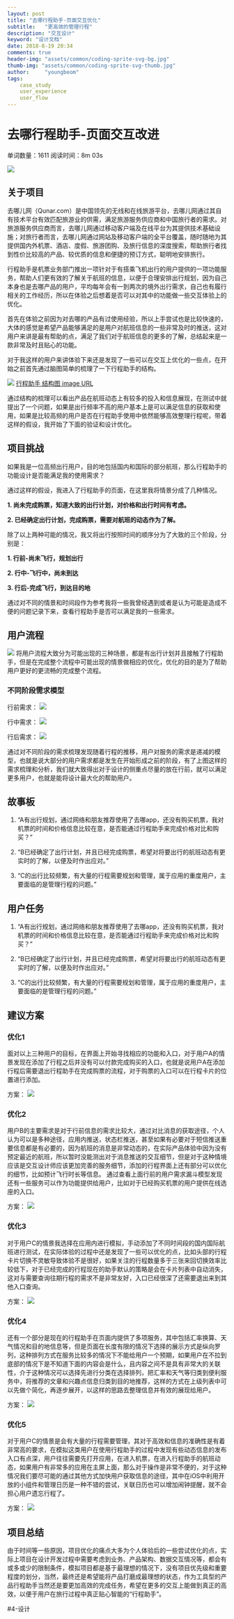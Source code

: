 ```yaml
---
layout: post
title: "去哪行程助手-页面交互优化"
subtitle:   "更高效的管理行程"
description: "交互设计"
keyword: "设计文档"
date: 2018-8-19 20:34
comments: true
header-img: "assets/common/coding-sprite-svg-bg.jpg"
thumb-img: "assets/common/coding-sprite-svg-thumb.jpg"
author:     "youngbeom"
tags:
    case_study
    user_experience
    user_flow
---
```


# 去哪行程助手-页面交互改进

单词数量：1611  阅读时间：8m 03s

![](http://youngbeom-cloud.oss-cn-shanghai.aliyuncs.com/blog/assets/2018/08/qunar-1.jpg)
## 关于项目
去哪儿网（Qunar.com）是中国领先的无线和在线旅游平台，去哪儿网通过其自有技术平台有效匹配旅游业的供需，满足旅游服务供应商和中国旅行者的需求。对旅游服务供应商而言，去哪儿网通过移动客户端及在线平台为其提供技术基础设施；对旅行者而言，去哪儿网通过网站及移动客户端的全平台覆盖，随时随地为其提供国内外机票、酒店、度假、旅游团购、及旅行信息的深度搜索，帮助旅行者找到性价比较高的产品、较优质的信息和便捷的预订方式，聪明地安排旅行。

行程助手是机票业务部门推出一项针对于有搭乘飞机出行的用户提供的一项功能服务，帮助人们更有效的了解关于航班的信息，以便于合理安排出行规划，因为自己本身也是去哪产品的用户，平均每年会有一到两次的境外出行需求，自己也有履行相关的工作经历，所以在体验之后想着是否可以对其中的功能做一些交互体验上的优化。

首先在体验之前因为对去哪的产品有过使用经验，所以上手尝试也是比较快速的，大体的感觉是希望产品能够满足的是用户对航班信息的一些非常及时的推送，这对用户来讲是最有帮助的点，满足了我们对于航班信息的更多的了解，总结起来是一款非常及时且贴心的功能。

对于我这样的用户来讲体验下来还是发现了一些可以在交互上优化的一些点，在开始之前首先通过脑图简单的梳理了一下行程助手的结构。

![](http://youngbeom-cloud.oss-cn-shanghai.aliyuncs.com/blog/assets/2018/08/qunar-2.png)
[行程助手 结构图 image URL](https://mubu.com/doc/3r9tCbuYf0)

通过结构的梳理可以看出产品在航班动态上有较多的投入和信息展现，在测试中就提出了一个问题，如果是出行频率不高的用户基本上是可以满足信息的获取和使用，如果是比较高频的用户是否在行程助手使用中依然能够高效整理行程呢，带着这样的假设，我开始了下面的验证和设计优化。

## 项目挑战
如果我是一位高频出行用户，目的地包括国内和国际的部分航班，那么行程助手的功能设计是否能满足我的使用需求？

通过这样的假设，我进入了行程助手的页面，在这里我将情景分成了几种情况。

**1. 尚未完成购票，知道大致的出行计划，对价格和出行时间有考虑。**

**2. 已经确定出行计划，完成购票，需要对航班的动态作为了解。**

除了以上两种可能的情况，我又将出行按照时间的顺序分为了大致的三个阶段，分别是：

**1. 行前-尚未飞行，规划出行**

**2. 行中-飞行中，尚未到达**

**3. 行后-完成飞行，到达目的地**

通过对不同的情景和时间段作为参考我将一些我曾经遇到或者是认为可能是造成不便的问题记录下来，查看行程助手是否可以满足我的一些需求。

## 用户流程
![](http://youngbeom-cloud.oss-cn-shanghai.aliyuncs.com/blog/assets/2018/08/qunar-3.jpg)
将用户流程大致分为可能出现的三种场景，都是有出行计划并且接触了行程助手，但是在完成整个流程中可能出现的情景做相应的优化，优化的目的是为了帮助用户更好的更流畅的完成整个流程。

### 不同阶段需求模型

行前需求：
![](http://youngbeom-cloud.oss-cn-shanghai.aliyuncs.com/blog/assets/2018/08/qunar-4.jpg)

行中需求：
![](http://youngbeom-cloud.oss-cn-shanghai.aliyuncs.com/blog/assets/2018/08/qunar-5.jpg)

行后需求：
![](http://youngbeom-cloud.oss-cn-shanghai.aliyuncs.com/blog/assets/2018/08/qunar-6.jpg)

通过对不同阶段的需求梳理发现随着行程的推移，用户对服务的需求是递减的模型，也就是说大部分的用户需求都是发生在开始形成之前的阶段，有了上图这样的需求梳理和分析，我们就大致得出对于设计的侧重点尽量的放在行前，就可以满足更多用户，也就是能将设计最大化的帮助用户。

## 故事板
1. “A有出行规划，通过网络和朋友推荐使用了去哪app，还没有购买机票，我对机票的时间和价格信息比较在意，是否能通过行程助手来完成价格对比和购买？”

2. “B已经确定了出行计划，并且已经完成购票，希望对将要出行的航班动态有更实时的了解，以便及时作出应对。”

3. “C的出行比较频繁，有大量的行程需要规划和管理，属于应用的重度用户，主要面临的是管理行程的问题。”


## 用户任务
1. “A有出行规划，通过网络和朋友推荐使用了去哪app，还没有购买机票，我对机票的时间和价格信息比较在意，是否能通过行程助手来完成价格对比和购买？”

2. “B已经确定了出行计划，并且已经完成购票，希望对将要出行的航班动态有更实时的了解，以便及时作出应对。”

3. “C的出行比较频繁，有大量的行程需要规划和管理，属于应用的重度用户，主要面临的是管理行程的问题。”

## 建议方案

### 优化1
面对以上三种用户的目标，在界面上开始寻找相应的功能和入口，对于用户A的情景发现在添加了行程之后并没有可以付款完成购买的入口，也就是说用户A在添加行程后需要退出行程助手在完成购票的流程，对于购票的入口可以在行程卡片的位置进行添加。

方案：
![](http://youngbeom-cloud.oss-cn-shanghai.aliyuncs.com/blog/assets/2018/08/qunar-7.jpg)


### 优化2
用户B的主要需求是对于行前信息的需求比较大，通过对比消息的获取途径，个人认为可以是多种途径，应用内推送，状态栏推送，甚至如果有必要对于短信推送重要信息都是有必要的，因为航班的消息是非常动态的，在实际产品体验中因为没有预定最近的航班，所以暂时没能测出对于消息推送的交互细节，但是对于这种情境应该是交互设计师应该更加完善的服务细节，添加的行程界面上还有部分可以优化的细节，比如预计飞行时长等信息。
通过查看上面行前的用户需求漏斗模型发现还有一些服务可以作为功能提供给用户，比如对于已经购买机票的用户提供在线选座的入口。

方案：
![](http://youngbeom-cloud.oss-cn-shanghai.aliyuncs.com/blog/assets/2018/08/qunar-8.jpg)


### 优化3
对于用户C的情景我选择在应用内进行模拟，手动添加了不同时间段的国内国际航班进行测试，在实际体验的过程中还是发现了一些可以优化的点，比如头部的行程卡片切换不灵敏导致体验不是很好，如果关注的行程数量多于三张来回切换效率比较低下，对于已经完成的行程现在的助手默认的策略是会在卡片列表中自动消失，这对与需要查询往期行程的需求不是非常友好，入口已经很深了还需要退出来到其他入口查询。

方案：
![](http://youngbeom-cloud.oss-cn-shanghai.aliyuncs.com/blog/assets/2018/08/qunar-9.gif)


### 优化4
还有一个部分是现在的行程助手在页面内提供了多项服务，其中包括汇率换算、天气情况和目的地信息等，但是页面在长度有限的情况下选择的展示方式是纵向罗列，这种排列方式在服务比较多的情况下不能给用户一个预期，如果用户在不拉到底部的情况下是不知道下面的内容会是什么，且内容之间不是具有非常大的关联性，介于这种情况可以选择先进行分类在选择排列，把汇率和天气等归类到便利服务中，将推荐的文章和兴趣点信息归类到目的地推荐，这样的方式在上级列表中可以先做个简化，再逐步展开，以这样的思路去整理信息并有效的展现给用户。

方案：
![](http://youngbeom-cloud.oss-cn-shanghai.aliyuncs.com/blog/assets/2018/08/qunar-10.jpg)


### 优化5
对于用户C的情景是会有大量的行程需要管理，其对于高效和信息的准确性是有着非常高的要求，在模拟这类用户在使用行程助手的过程中发现有些动态信息的发布入口有点深，用户往往需要先打开应用，在进入机票，在进入行程助手的航班动态，如果用户有非常多的应用在主屏上面，那么对于操作是非常不便的，对于这种情况我们要尽可能的通过其他方式加快用户获取信息的途径，其中在iOS中利用开放的小组件和管理日历是一种不错的尝试，关联日历也可以增加闹钟提醒，就不会担心用户遗忘行程了。

方案：
![](http://youngbeom-cloud.oss-cn-shanghai.aliyuncs.com/blog/assets/2018/08/qunar-11.jpg)


## 项目总结
由于时间等一些原因，项目优化的痛点大多为个人体验后的一些尝试优化的点，实际上项目在设计开发过程中需要考虑到业务、产品架构、数据交互情况等，都会有或多或少的限制条件，模拟项目都是基于最理想的情况下，没有项目优先级和重要程度的划分，当然，最终还是希望能将产品打磨成最理想的状态，作为工具型的产品行程助手当然还是要更加高效的完成任务，希望在更多的交互上能做到真正的高效，以便于用户在旅行过程中真正贴心智能的“行程助手”。

#4-设计
